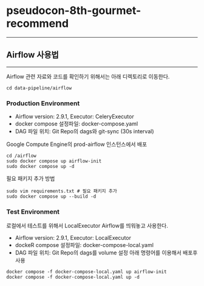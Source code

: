 # pseudocon-8th-gourmet-recommend

---

## Airflow 사용법

---
Airflow 관련 자료와 코드를 확인하기 위해서는 아래 디렉토리로 이동한다.
```commandline
cd data-pipeline/airflow
```
### Production Environment
- Airflow version: 2.9.1, Executor: CeleryExecutor
- docker compose 설정파일: docker-compose.yaml
- DAG 파일 위치: Git Repo의 dags와 git-sync (30s interval)
 
Google Compute Engine의 prod-airflow 인스턴스에서 배포  
```commandline
cd /airflow
sudo docker compose up airflow-init
sudo docker compose up -d
```
필요 패키지 추가 방법
```commandline
sudo vim requirements.txt # 필요 패키지 추가
sudo docker compose up --build -d
```
### Test Environment
로컬에서 테스트를 위해서 LocalExecutor Airflow를 띄워놓고 사용한다.
- Airflow version: 2.9.1, Executor: LocalExecutor
- dockeR compose 설정파일: docker-compose-local.yaml
- DAG 파일 위치: Git Repo의 dags를 volume 설정
아래 명령어를 이용해서 배포후 사용
```commandline
docker compose -f docker-compose-local.yaml up airflow-init
docker compose -f docker-compose-local.yaml up -d
```

